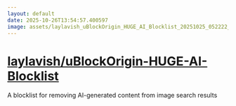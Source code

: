 ```yaml
---
layout: default
date: 2025-10-26T13:54:57.400597
image: assets/laylavish_uBlockOrigin_HUGE_AI_Blocklist_20251025_052222_860_20251025_101710_8a88cb--20251025T121743357--cropped.png
---
```


# [laylavish/uBlockOrigin-HUGE-AI-Blocklist](https://github.com/laylavish/uBlockOrigin-HUGE-AI-Blocklist/)

A blocklist for removing AI-generated content from image search results
